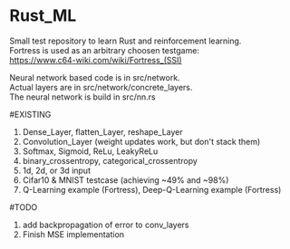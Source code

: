 # Rust_ML

Small test repository to learn Rust and reinforcement learning.  
Fortress is used as an arbitrary choosen testgame:  
https://www.c64-wiki.com/wiki/Fortress_(SSI)

Neural network based code is in src/network.  
Actual layers are in src/network/concrete_layers.  
The neural network is build in src/nn.rs  

#EXISTING
1) Dense_Layer, flatten_Layer, reshape_Layer  
2) Convolution_Layer (weight updates work, but don't stack them)  
3) Softmax, Sigmoid, ReLu, LeakyReLu  
4) binary_crossentropy, categorical_crossentropy  
5) 1d, 2d, or 3d input  
6) Cifar10 & MNIST testcase (achieving ~49% and ~98%) 
7) Q-Learning example (Fortress), Deep-Q-Learning example (Fortress)  


#TODO
1) add backpropagation of error to conv_layers   
2) Finish MSE implementation   


